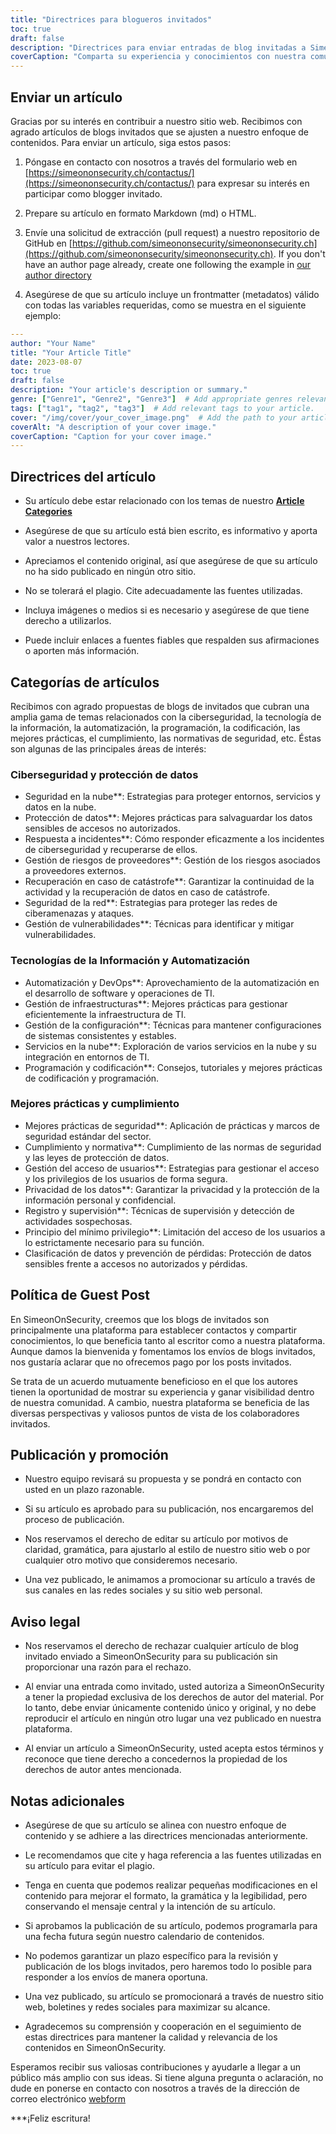 ```yaml
---
title: "Directrices para blogueros invitados"
toc: true
draft: false
description: "Directrices para enviar entradas de blog invitadas a SimeonOnSecurity."
coverCaption: "Comparta su experiencia y conocimientos con nuestra comunidad a través de los blogs de invitados."
---
```



## Enviar un artículo

Gracias por su interés en contribuir a nuestro sitio web. Recibimos con agrado artículos de blogs invitados que se ajusten a nuestro enfoque de contenidos. Para enviar un artículo, siga estos pasos:

1. Póngase en contacto con nosotros a través del formulario web en [https://simeononsecurity.ch/contactus/](https://simeononsecurity.ch/contactus/) para expresar su interés en participar como blogger invitado.

2. Prepare su artículo en formato Markdown (md) o HTML.

3. Envíe una solicitud de extracción (pull request) a nuestro repositorio de GitHub en [https://github.com/simeononsecurity/simeononsecurity.ch](https://github.com/simeononsecurity/simeononsecurity.ch). If you don't have an author page already, create one following the example in [our author directory](https://github.com/simeononsecurity/simeononsecurity.ch/tree/master/content/authors)

4. Asegúrese de que su artículo incluye un frontmatter (metadatos) válido con todas las variables requeridas, como se muestra en el siguiente ejemplo:

```yaml
---
author: "Your Name"
title: "Your Article Title"
date: 2023-08-07
toc: true
draft: false
description: "Your article's description or summary."
genre: ["Genre1", "Genre2", "Genre3"]  # Add appropriate genres relevant to your article.
tags: ["tag1", "tag2", "tag3"]  # Add relevant tags to your article.
cover: "/img/cover/your_cover_image.png"  # Add the path to your article's cover image. Must be in png format.
coverAlt: "A description of your cover image."
coverCaption: "Caption for your cover image."
---
```

## Directrices del artículo

- Su artículo debe estar relacionado con los temas de nuestro [**Article Categories**](/guest-posts/#article-categories)

- Asegúrese de que su artículo está bien escrito, es informativo y aporta valor a nuestros lectores.

- Apreciamos el contenido original, así que asegúrese de que su artículo no ha sido publicado en ningún otro sitio.

- No se tolerará el plagio. Cite adecuadamente las fuentes utilizadas.

- Incluya imágenes o medios si es necesario y asegúrese de que tiene derecho a utilizarlos.

- Puede incluir enlaces a fuentes fiables que respalden sus afirmaciones o aporten más información.


## Categorías de artículos

Recibimos con agrado propuestas de blogs de invitados que cubran una amplia gama de temas relacionados con la ciberseguridad, la tecnología de la información, la automatización, la programación, la codificación, las mejores prácticas, el cumplimiento, las normativas de seguridad, etc. Éstas son algunas de las principales áreas de interés:

### Ciberseguridad y protección de datos

- Seguridad en la nube**: Estrategias para proteger entornos, servicios y datos en la nube.
- Protección de datos**: Mejores prácticas para salvaguardar los datos sensibles de accesos no autorizados.
- Respuesta a incidentes**: Cómo responder eficazmente a los incidentes de ciberseguridad y recuperarse de ellos.
- Gestión de riesgos de proveedores**: Gestión de los riesgos asociados a proveedores externos.
- Recuperación en caso de catástrofe**: Garantizar la continuidad de la actividad y la recuperación de datos en caso de catástrofe.
- Seguridad de la red**: Estrategias para proteger las redes de ciberamenazas y ataques.
- Gestión de vulnerabilidades**: Técnicas para identificar y mitigar vulnerabilidades.

### Tecnologías de la Información y Automatización

- Automatización y DevOps**: Aprovechamiento de la automatización en el desarrollo de software y operaciones de TI.
- Gestión de infraestructuras**: Mejores prácticas para gestionar eficientemente la infraestructura de TI.
- Gestión de la configuración**: Técnicas para mantener configuraciones de sistemas consistentes y estables.
- Servicios en la nube**: Exploración de varios servicios en la nube y su integración en entornos de TI.
- Programación y codificación**: Consejos, tutoriales y mejores prácticas de codificación y programación.

### Mejores prácticas y cumplimiento

- Mejores prácticas de seguridad**: Aplicación de prácticas y marcos de seguridad estándar del sector.
- Cumplimiento y normativa**: Cumplimiento de las normas de seguridad y las leyes de protección de datos.
- Gestión del acceso de usuarios**: Estrategias para gestionar el acceso y los privilegios de los usuarios de forma segura.
- Privacidad de los datos**: Garantizar la privacidad y la protección de la información personal y confidencial.
- Registro y supervisión**: Técnicas de supervisión y detección de actividades sospechosas.
- Principio del mínimo privilegio**: Limitación del acceso de los usuarios a lo estrictamente necesario para su función.
- Clasificación de datos y prevención de pérdidas: Protección de datos sensibles frente a accesos no autorizados y pérdidas.

## Política de Guest Post

En SimeonOnSecurity, creemos que los blogs de invitados son principalmente una plataforma para establecer contactos y compartir conocimientos, lo que beneficia tanto al escritor como a nuestra plataforma. Aunque damos la bienvenida y fomentamos los envíos de blogs invitados, nos gustaría aclarar que no ofrecemos pago por los posts invitados.

Se trata de un acuerdo mutuamente beneficioso en el que los autores tienen la oportunidad de mostrar su experiencia y ganar visibilidad dentro de nuestra comunidad. A cambio, nuestra plataforma se beneficia de las diversas perspectivas y valiosos puntos de vista de los colaboradores invitados.

## Publicación y promoción

- Nuestro equipo revisará su propuesta y se pondrá en contacto con usted en un plazo razonable.

- Si su artículo es aprobado para su publicación, nos encargaremos del proceso de publicación.

- Nos reservamos el derecho de editar su artículo por motivos de claridad, gramática, para ajustarlo al estilo de nuestro sitio web o por cualquier otro motivo que consideremos necesario.

- Una vez publicado, le animamos a promocionar su artículo a través de sus canales en las redes sociales y su sitio web personal.

## Aviso legal

- Nos reservamos el derecho de rechazar cualquier artículo de blog invitado enviado a SimeonOnSecurity para su publicación sin proporcionar una razón para el rechazo.

- Al enviar una entrada como invitado, usted autoriza a SimeonOnSecurity a tener la propiedad exclusiva de los derechos de autor del material. Por lo tanto, debe enviar únicamente contenido único y original, y no debe reproducir el artículo en ningún otro lugar una vez publicado en nuestra plataforma.

- Al enviar un artículo a SimeonOnSecurity, usted acepta estos términos y reconoce que tiene derecho a concedernos la propiedad de los derechos de autor antes mencionada.

## Notas adicionales

- Asegúrese de que su artículo se alinea con nuestro enfoque de contenido y se adhiere a las directrices mencionadas anteriormente.

- Le recomendamos que cite y haga referencia a las fuentes utilizadas en su artículo para evitar el plagio.

- Tenga en cuenta que podemos realizar pequeñas modificaciones en el contenido para mejorar el formato, la gramática y la legibilidad, pero conservando el mensaje central y la intención de su artículo.

- Si aprobamos la publicación de su artículo, podemos programarla para una fecha futura según nuestro calendario de contenidos.

- No podemos garantizar un plazo específico para la revisión y publicación de los blogs invitados, pero haremos todo lo posible para responder a los envíos de manera oportuna.

- Una vez publicado, su artículo se promocionará a través de nuestro sitio web, boletines y redes sociales para maximizar su alcance.

- Agradecemos su comprensión y cooperación en el seguimiento de estas directrices para mantener la calidad y relevancia de los contenidos en SimeonOnSecurity.

Esperamos recibir sus valiosas contribuciones y ayudarle a llegar a un público más amplio con sus ideas. Si tiene alguna pregunta o aclaración, no dude en ponerse en contacto con nosotros a través de la dirección de correo electrónico [webform](https://simeononsecurity.ch/contactus/)

***¡Feliz escritura!

